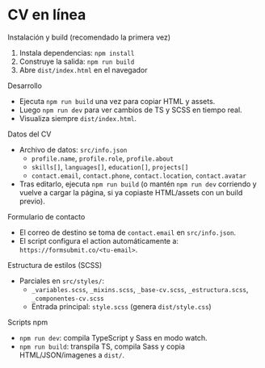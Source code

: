 # CV en línea

Instalación y build (recomendado la primera vez)
1) Instala dependencias: `npm install`
2) Construye la salida: `npm run build`
3) Abre `dist/index.html` en el navegador

Desarrollo 
- Ejecuta `npm run build` una vez para copiar HTML y assets.
- Luego `npm run dev` para ver cambios de TS y SCSS en tiempo real.
- Visualiza siempre `dist/index.html`.

Datos del CV
- Archivo de datos: `src/info.json`
  - `profile.name`, `profile.role`, `profile.about`
  - `skills[]`, `languages[]`, `education[]`, `projects[]`
  - `contact.email`, `contact.phone`, `contact.location`, `contact.avatar`
- Tras editarlo, ejecuta `npm run build` (o mantén `npm run dev` corriendo y vuelve a cargar la página, si ya copiaste HTML/assets con un build previo).

Formulario de contacto
- El correo de destino se toma de `contact.email` en `src/info.json`.
- El script configura el action automáticamente a: `https://formsubmit.co/<tu-email>`.

Estructura de estilos (SCSS)
- Parciales en `src/styles/`:
  - `_variables.scss`, `_mixins.scss`, `_base-cv.scss`, `_estructura.scss`, `_componentes-cv.scss`
  - Entrada principal: `style.scss` (genera `dist/style.css`)

Scripts npm
- `npm run dev`: compila TypeScript y Sass en modo watch.
- `npm run build`: transpila TS, compila Sass y copia HTML/JSON/imagenes a `dist/`.

